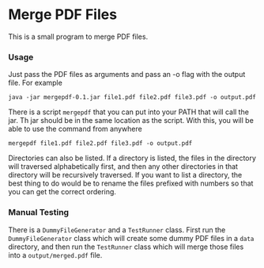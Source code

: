 # Merge PDF Files

This is a small program to merge PDF files.

### Usage

Just pass the PDF files as arguments and pass an -o flag with the output
file. For example

    java -jar mergepdf-0.1.jar file1.pdf file2.pdf file3.pdf -o output.pdf
    
There is a script `mergepdf` that you can put into your PATH that will 
call the jar. Th jar should be in the same location as the script. With
this, you will be able to use the command from anywhere

    mergepdf file1.pdf file2.pdf file3.pdf -o output.pdf
    
Directories can also be listed. If a directory is listed, the files
in the directory will traversed alphabetically first, and then any other
directories in that directory will be recursively traversed. If you want
to list a directory, the best thing to do would be to rename the files
prefixed with numbers so that you can get the correct ordering.
    
### Manual Testing

There is a `DummyFileGenerator` and a `TestRunner` class. First run the
`DummyFileGenerator` class which will create some dummy PDF files in
a `data` directory, and then run the `TestRunner` class which will merge
those files into a `output/merged.pdf` file.